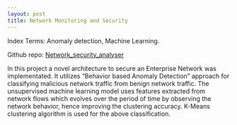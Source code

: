 ```yaml
---
layout: post
title: Network Monitoring and Security 
---
```

Index Terms: Anomaly detection, Machine Learning.

Github repo: [Network_security_analyser](https://github.com/sunithan29/Network_security_analyser)

In this project a novel architecture to secure an Enterprise Network was implementated. It utilizes “Behavior based Anomaly Detection”
approach for classifying malicious network traffic from benign network traffic. The unsupervised machine learning model uses features
extracted from network flows which evolves over the period of time by observing the network behavior, hence improving the clustering
accuracy. K-Means clustering algorithm is used for the above classification.

